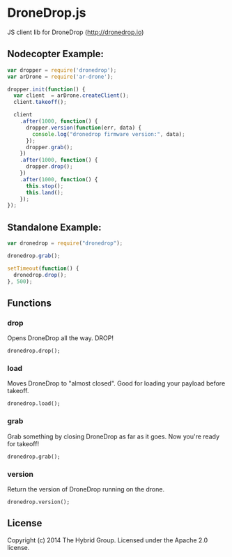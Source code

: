 # DroneDrop.js

JS client lib for DroneDrop (http://dronedrop.io)

## Nodecopter Example:

```javascript
var dropper = require('dronedrop');
var arDrone = require('ar-drone');

dropper.init(function() {
  var client  = arDrone.createClient();
  client.takeoff();

  client
    .after(1000, function() {
      dropper.version(function(err, data) {
        console.log("dronedrop firmware version:", data);
      });
      dropper.grab();
    })
    .after(1000, function() {
      dropper.drop();
    })
    .after(1000, function() {
      this.stop();
      this.land();
    });
});
```

## Standalone Example:

```javascript
var dronedrop = require("dronedrop");

dronedrop.grab();

setTimeout(function() {
  dronedrop.drop();
}, 500);
```

## Functions

### drop

Opens DroneDrop all the way. DROP!

```
dronedrop.drop();
```

### load

Moves DroneDrop to "almost closed". Good for loading your payload before takeoff.

```
dronedrop.load();
```

### grab

Grab something by closing DroneDrop as far as it goes. Now you're ready for takeoff!

```
dronedrop.grab();
```

### version

Return the version of DroneDrop running on the drone.

```
dronedrop.version();
```

## License

Copyright (c) 2014 The Hybrid Group. Licensed under the Apache 2.0 license.

